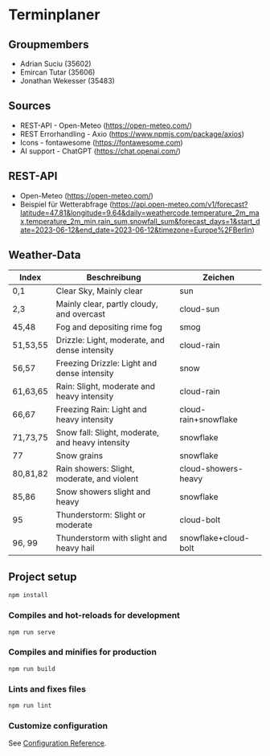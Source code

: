 # Terminplaner 

## Groupmembers
- Adrian Suciu (35602)
- Emircan Tutar (35606)
- Jonathan Wekesser (35483)
 
## Sources
- REST-API - Open-Meteo (https://open-meteo.com/)
- REST Errorhandling - Axio (https://www.npmjs.com/package/axios)
- Icons - fontawesome (https://fontawesome.com)
- AI support - ChatGPT (https://chat.openai.com/)

## REST-API
- Open-Meteo (https://open-meteo.com/)
- Beispiel für Wetterabfrage (https://api.open-meteo.com/v1/forecast?latitude=47.81&longitude=9.64&daily=weathercode,temperature_2m_max,temperature_2m_min,rain_sum,snowfall_sum&forecast_days=1&start_date=2023-06-12&end_date=2023-06-12&timezone=Europe%2FBerlin)

## Weather-Data
| Index    | Beschreibung                                     | Zeichen              |
|----------|--------------------------------------------------|----------------------|
| 0,1      | Clear Sky, Mainly clear                          | sun                  |
| 2,3      | Mainly clear, partly cloudy, and overcast        | cloud-sun            |
| 45,48    | Fog and depositing rime fog                      | smog                 |
| 51,53,55 | Drizzle: Light, moderate, and dense intensity    | cloud-rain           |
| 56,57    | Freezing Drizzle: Light and dense intensity      | snow                 |
| 61,63,65 | Rain: Slight, moderate and heavy intensity       | cloud-rain           |
| 66,67    | Freezing Rain: Light and heavy intensity         | cloud-rain+snowflake |
| 71,73,75 | Snow fall: Slight, moderate, and heavy intensity | snowflake            |
| 77       | Snow grains                                      | snowflake            |
| 80,81,82 | Rain showers: Slight, moderate, and violent      | cloud-showers-heavy  |
| 85,86    | Snow showers slight and heavy                    | snowflake            |
| 95       | Thunderstorm: Slight or moderate                 | cloud-bolt           |
| 96, 99   | Thunderstorm with slight and heavy hail          | snowflake+cloud-bolt | 


## Project setup
```
npm install
```

### Compiles and hot-reloads for development
```
npm run serve
```

### Compiles and minifies for production
```
npm run build
```

### Lints and fixes files
```
npm run lint
```

### Customize configuration
See [Configuration Reference](https://cli.vuejs.org/config/).
